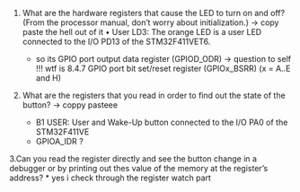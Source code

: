 1. What are the hardware registers that cause the LED to turn on and off? (From the processor manual, don’t worry about initialization.)
  -> copy paste the hell out of it
     • User LD3:
       The orange LED is a user LED connected to the I/O PD13 of the STM32F411VET6.
     * so its GPIO port output data register (GPIOD_ODR) 
  -> question to self !!!
    wtf is 8.4.7 GPIO port bit set/reset register (GPIOx_BSRR) (x = A..E and H)

3. What are the registers that you read in order to find out the state of the button?
  -> coppy pasteee
     * B1 USER:
         User and Wake-Up button connected to the I/O PA0 of the STM32F411VE
     * GPIOA_IDR ?

3.Can you read the register directly and see the button change in a debugger or by printing out thes value of the memory at the register’s address?
    * yes i check through the register watch part
